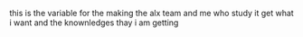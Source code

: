 this is the variable for the making the alx team and me who study it get what i want and the knownledges thay i am getting 
